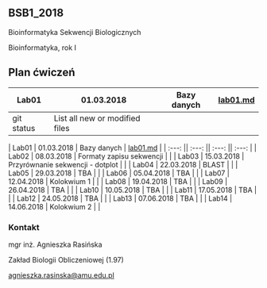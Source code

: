 ## BSB1_2018
Bioinformatyka Sekwencji Biologicznych

Bioinformatyka, rok I

## Plan ćwiczeń

| Lab01 | 01.03.2018 | Bazy danych |[lab01.md](./lab01.md)  |
| --- | --- | --- | --- |
| git status | List all new or modified files |

| Lab01 | 01.03.2018 | Bazy danych | [lab01.md](./lab01.md) |
| :---: || :---: || :---: || :---: |
| Lab02	| 08.03.2018 | Formaty zapisu sekwencji  | |
| Lab03	| 15.03.2018 | Przyrównanie sekwencji - dotplot  | |
| Lab04	| 22.03.2018 | BLAST | |
| Lab05	| 29.03.2018 | TBA | |
| Lab06	| 05.04.2018 | TBA | |
| Lab07	| 12.04.2018 | Kolokwium 1 | |
| Lab08	| 19.04.2018 | TBA | |
| Lab09	| 26.04.2018 | TBA | |
| Lab10	| 10.05.2018 | TBA | |
| Lab11	| 17.05.2018 | TBA | |
| Lab12	| 24.05.2018 | TBA | |
| Lab13	| 07.06.2018 | TBA | |
| Lab14	| 14.06.2018 | Kolokwium 2 | |

### Kontakt
mgr inż. Agnieszka Rasińska

Zakład Biologii Obliczeniowej (1.97)

agnieszka.rasinska@amu.edu.pl


